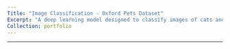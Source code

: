 ```yaml
---
Title: "Image Classification - Oxford Pets Dataset"
Excerpt: "A deep learning model designed to classify images of cats and dogs, leveraging the Oxford Pets dataset. The project explores convolutional neural networks (CNNs) for image classification, improving accuracy through data preprocessing and augmentation.<br/><img src='/images/oxford_pets_classification.png'>"
Collection: portfolio
---
```




---